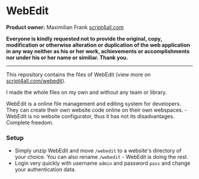 # WebEdit
**Product owner:** Maximilian Frank [script4all.com](https://scriptall.com)

**Everyone is kindly requested not to provide the original, copy, modification or otherwise alteration or duplication of the web application in any way neither as his or her work, achievements or accomplishments nor under his or her name or similiar. Thank you.**

---
This repository contains the files of WebEdit (view more on [script4all.com/webedit](https://script4all.com/webedit)).

I made the whole files on my own and without any team or library.

WebEdit is a online file management and editing system for developers. They can create their own website code online on their own webspaces. - WebEdit is no website configurator, thus it has not its disadvantages. Complete freedom.

### Setup
- Simply unzip WebEdit and move `/webedit` to a website's directory of your choice. You can also rename `/webedit` - WebEdit is doing the rest.
- Login very quickly with username `admin` and password `pass` and change your authentication data.
